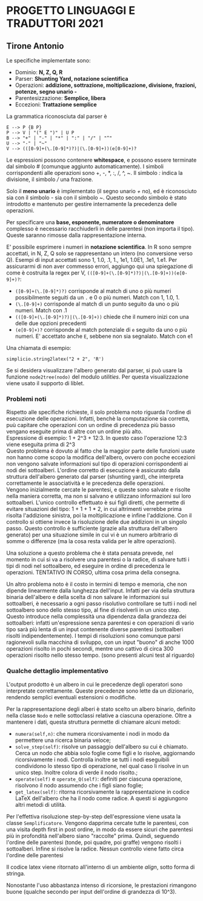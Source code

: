 # PROGETTO LINGUAGGI E TRADUTTORI 2021
## Tirone Antonio

Le specifiche implementate sono: 

* Dominio: **N, Z, Q, R**
* Parser: **Shunting Yard, notazione scientifica**
* Operazioni: **addizione, sottrazione, moltiplicazione, divisione, frazioni, potenze, segno unario -**
* Parentesizzazione: **Semplice, libera**
* Eccezioni: **Trattazione semplice**

La grammatica riconosciuta dal parser è

    E --> P {B P}
    P --> V | "(" E ")" | U P
    B --> "+" | "-" | "*" | ":" | "/" | "^" 
    U --> "-" | "~"
    V --> (([0-9]+(\.[0-9]*)?)|(\.[0-9]+))(e[0-9]+)?
    
Le espressioni possono contenere **whitespace**, e possono essere terminate dal simbolo # (comunque aggiunto automaticamente).
I simboli corrispondenti alle operazioni sono +, -, *, :, /, ^, ~. Il simbolo *:* indica la divisione, il simbolo */* una frazione. 

Solo il **meno unario** è implementato (il segno unario *+* no), ed è riconosciuto sia con il simbolo *-* sia con il simbolo *~*. Questo secondo simbolo è stato introdotto e mantenuto per gestire internamente la precedenza delle operazioni. 

Per specificare una **base, esponente, numeratore o denominatore** complesso è necessario racchiuderli in delle parentesi (non importa il tipo). Queste saranno rimosse dalla rappresentazione interna. 

E' possibile esprimere i numeri in **notazione scientifica**. In R sono sempre accettati, in N, Z, Q solo se rappresentano un intero (no conversione verso Q). Esempi di input accettati sono 1, 1.0, .1, 1., 1e1, 1.0E1, .1e1, 1.e1.
Per assicurarmi di non aver commesso errori, aggiungo qui una spiegazione di come è costruita la regex per V, `(([0-9]+(\.[0-9]*)?)|(\.[0-9]+))(e[0-9]+)?`:

* `([0-9]+(\.[0-9]*)?)` corrisponde al match di uno o più numeri possibilmente seguiti da un `.` e 0 o più numeri. Match con 1, 1.0, 1.
* `(\.[0-9]+)` corrisponde al match di un punto seguito da uno o più numeri. Match con .1
* `(([0-9]+(\.[0-9]*)?)|(\.[0-9]+))` chiede che il numero inizi con una delle due opzioni precedenti
* `(e[0-9]+)?` corrisponde al match potenziale di `e` seguito da uno o più numeri. E' accettato anche `E`, sebbene non sia segnalato. Match con e1 


Una chiamata di esempio:

`simplicio.string2latex("2 + 2", 'R')`

Se si desidera visualizzare l'albero generato dal parser, si può usare la funzione `node2tree(nodo)` del modulo *utilities*. Per questa visualizzazione viene usato il supporto di liblet.

### Problemi noti
Rispetto alle specifiche richieste, il solo problema noto riguarda l'ordine di esecuzione delle operazioni. Infatti, benchè la computazione sia corretta, puù capitare che operazioni con un ordine di precedenza più basso vengano eseguite prima di altre con un ordine più alto. \
Espressione di esempio: 1 + 2^3 + 12:3. In questo caso l'operazione 12:3 viene eseguita prima di 2^3\
Questo problema è dovuto al fatto che la maggior parte delle funzioni usate non hanno come scopo la modifica dell'albero, ovvero con poche eccezioni non vengono salvate informazioni sul tipo di operazioni corrispondenti ai nodi dei sottoalberi. L'ordine corretto di esecuzione è assicurato dalla struttura dell'albero generato dal parser (shunting yard), che interpreta correttamente le associatività e le precedenza delle operazioni.\
Vengono inizialmente cercate le parentesi, e queste sono salvate e risolte nella maniera corretta, ma non si salvano e utilizzano informazioni sui loro sottoalberi. L'unico controllo effettuato è sui figli diretti, che permette di evitare situazioni del tipo: 1 + 1 + 1 * 2, in cui altrimenti verrebbe prima risolta l'addizione sinistra, poi la moltiplicazione e infine l'addizione. Con il controllo si ottiene invece la risoluzione delle due addizioni in un singolo passo. Questo controllo è sufficiente (grazie alla struttura dell'albero generato) per una situazione simile in cui vi è un numero arbitrario di somme o differenze (ma la cosa resta valida per le altre operazioni). 

Una soluzione a questo problema che è stata pensata prevede, nel momento in cui si va a risolvere una parentesi o la radice, di salvare tutti i tipi di nodi nel sottoalbero, ed eseguire in ordine di precedenza le operazioni. TENTATIVO IN CORSO, ultima cosa prima della consegna. 

Un altro problema noto è il costo in termini di tempo e memoria, che non dipende linearmente dalla lunghezza dell'input. Infatti per via della struttura binaria dell'albero e della scelta di non salvare le informazioni sui sottoalberi, è necessario a ogni passo risolutivo controllare se tutti i nodi nel sottoalbero sono dello stesso tipo, al fine di risolverli in un unico step. Questo introduce nella complessità una dipendenza dalla grandezza dei sottoalberi: infatti un'espressione senza parentesi e con operazioni di vario tipo sarà più lenta di un input contenente diverse parentesi (sottoalberi risolti indipendentemente). 
I tempi di risoluzioni sono comunque parsi ragionevoli sulla macchina di sviluppo, con un input "buono" di anche 1000 operazioni risolto in pochi secondi, mentre uno cattivo di circa 300 operazioni risolto nello stesso tempo. (sono presenti alcuni test al riguardo) 

### Qualche dettaglio implementativo
    
L'output prodotto è un albero in cui le precedenze degli operatori sono interpretate correttamente. Queste precedenze sono lette da un dizionario, rendendo semplici eventuali estensioni o modifiche. 

Per la rappresentazione degli alberi è stato scelto un albero binario, definito nella classe `Nodo` e nelle sottoclassi relative a ciascuna operazione. Oltre a mantenere i dati, questa struttura permette di chiamare alcuni metodi: 
* `numera(self,n)`: che numera ricorsivamente i nodi in modo da permettere una ricerca binaria veloce;
* `solve_step(self)`: risolve un passaggio dell'albero su cui è chiamato. Cerca un nodo che abbia solo foglie come figli e lo risolve, aggiornando ricorsivamente i nodi. Controlla inoltre se tutti i nodi eseguibili condividono lo stesso tipo di operazione, nel qual caso li risolve in un unico step. Inoltre colora di verde il nodo risolto.;
* `operate(self)` e `operate_Q(self)`: definiti per ciascuna operazione, risolvono il nodo assumendo che i figli siano foglie;
* `get_latex(self)`: ritorna ricorsivamente la rappresentazione in codice LaTeX dell'albero che ha il nodo come radice.
A questi si aggiungono altri metodi di utilità. 

Per l'effettiva risoluzione step-by-step dell'espressione viene usata la classe `Semplificatore`. Vengono dapprima cercate tutte le parentesi, con una visita depth first in post ordine, in modo da essere sicuri che parentesi più in profondità nell'albero siano "raccolte" prima. Quindi, seguendo l'ordine delle parentesi (tonde, poi quadre, poi graffe) vengono risolti i sottoalberi. Infine si risolve la radice. Nessun controllo viene fatto circa l'ordine delle parentesi

Il codice latex viene ritornato all'interno di un ambiente *align*, sotto forma di stringa. 

Nonostante l'uso abbastanza intenso di ricorsione, le prestazioni rimangono buone (qualche secondo per input dell'ordine di grandezza di 10^3). 
